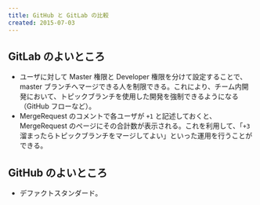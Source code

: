 ```yaml
---
title: GitHub と GitLab の比較
created: 2015-07-03
---
```


GitLab のよいところ
----
* ユーザに対して Master 権限と Developer 権限を分けて設定することで、master ブランチへマージできる人を制限できる。これにより、チーム内開発において、トピックブランチを使用した開発を強制できるようになる（GitHub フローなど）。
* MergeRequest のコメントで各ユーザが `+1` と記述しておくと、MergeRequest のページにその合計数が表示される。これを利用して、「`+3` 溜まったらトピックブランチをマージしてよい」といった運用を行うことができる。

GitHub のよいところ
----
* デファクトスタンダード。

